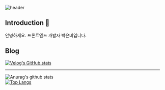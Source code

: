 
<!--
**silver23rain/silver23rain** is a ✨ _special_ ✨ repository because its `README.md` (this file) appears on your GitHub profile.

Here are some ideas to get you started:

- 🔭 I’m currently working on ...
- 🌱 I’m currently learning ...
- 👯 I’m looking to collaborate on ...
- 🤔 I’m looking for help with ...
- 💬 Ask me about ...
- 📫 How to reach me: ...
- 😄 Pronouns: ...
- ⚡ Fun fact: ...
-->

![header](https://capsule-render.vercel.app/api?type=shark&color=auto&height=250&section=header&text=Eunbi's%20GitHub&fontSize=70&animation=scaleIn)

## Introduction 🙌
안녕하세요. 프론트엔드 개발자 박은비입니다.

## Blog
[![Velog's GitHub stats](https://velog-readme-stats.vercel.app/api/badge?name=silver23rain)](https://velog.io/@silver23rain) 

----
![Anurag's github stats](https://github-readme-stats.vercel.app/api?username=silver23rain&show_icons=true&theme=chartreuse-dark&hide=prs)	
[![Top Langs](https://github-readme-stats.vercel.app/api/top-langs/?username=anuraghazra&layout=compact&theme=chartreuse-dark)](https://github.com/anuraghazra/github-readme-stats)
